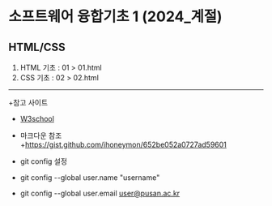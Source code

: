 # 소프트웨어 융합기초 1 (2024_계절)
## HTML/CSS
1. HTML 기초    : 01 > 01.html
2. CSS 기초     : 02 > 02.html
---
+참고 사이트    
+  [W3school](https://www.w3schools.com/ "W3School link")

+ 마크다운 참조     
    +https://gist.github.com/ihoneymon/652be052a0727ad59601

+ git config 설정
 + git config --global user.name "username"
 + git config --global user.email user@pusan.ac.kr